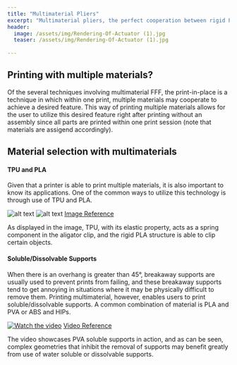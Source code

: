 ```yaml
---
title: "Multimaterial Pliers"
excerpt: "Multimaterial pliers, the perfect cooperation between rigid PLA and elastic TPU, is able to pick up things as small as a resistor."
header:
  image: /assets/img/Rendering-Of-Actuator (1).jpg
  teaser: /assets/img/Rendering-Of-Actuator (1).jpg
   
---
```

## Printing with multiple materials?

   Of the several techniques involving multimaterial FFF, the print-in-place is a technique in which within one print, multiple materials may cooperate to achieve a desired feature. This way of printing multiple materials allows for the user to utilize this desired feature right after printing without an assembly since all parts are printed within one print session (note that materials are assigend accordingly). 

## Material selection with multimaterials

#### TPU and PLA

  Given that a printer is able to print multiple materials, it is also important to know its applications. One of the common ways to utilize this technology is through use of TPU and PLA.

![alt text](https://ChanwooLe2.github.io/assets/img/MultiMaterialEx.png "MultiMaterial Example1")
![alt text](https://ChanwooLe2.github.io/assets/img/MultiMaterialEx2.png "MultiMaterial Example2")
[Image Reference][1]

   As displayed in the image, TPU, with its elastic property, acts as a spring component in the aligator clip, and the rigid PLA structure is able to clip certain objects.

#### Soluble/Dissolvable Supports

  When there is an overhang is greater than 45°, breakaway supports are usually used to prevent prints from failing, and these breakaway supports tend to get annoying in situations where it may be physically difficult to remove them. Printing multimaterial, however, enables users to print soluble/dissolvable supports. A common combination of material is PLA and PVA or ABS and HIPs.

[![Watch the video](https://img.youtube.com/vi/_PhN_3ijv8I/maxresdefault.jpg)](https://youtu.be/_PhN_3ijv8I)
[Video Reference][2]

  The video showcases PVA soluble supports in action, and as can be seen, complex geometries that inhibit the removal of supports may benefit greatly from use of water soluble or dissolvable supports.



[1]: https://community.ultimaker.com/topic/42890-ultimaker-cura-53-beta-released/
[2]: https://www.youtube.com/@3dprintlife253
